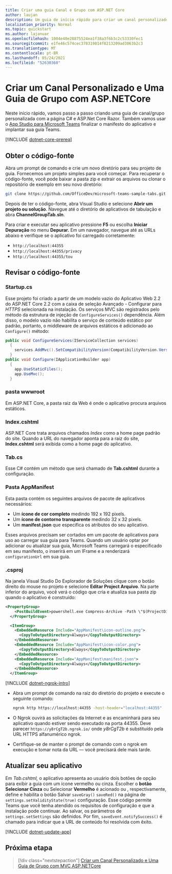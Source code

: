 ```yaml
---
title: Criar uma guia Canal e Grupo com ASP.NET Core
author: laujan
description: Um guia de início rápido para criar um canal personalizado e uma guia de grupo com ASP.NET Core.
localization_priority: Normal
ms.topic: quickstart
ms.author: lajanuar
ms.openlocfilehash: 1004e40e28875524ea1f38a3f6b3c2c53330fec1
ms.sourcegitcommit: e1fe46c574cec378319814f8213209ad3063b2c3
ms.translationtype: MT
ms.contentlocale: pt-BR
ms.lasthandoff: 05/24/2021
ms.locfileid: "52630360"
---
```

# <a name="create-a-custom-channel-and-group-tab-with-aspnetcore"></a>Criar um Canal Personalizado e Uma Guia de Grupo com ASP.NETCore

Neste início rápido, vamos passo a passo criando uma guia de canal/grupo personalizada com a página C# e ASP.Net Core Razor. Também vamos usar o [App Studio para Microsoft Teams](~/concepts/build-and-test/app-studio-overview.md) finalizar o manifesto do aplicativo e implantar sua guia Teams.

[!INCLUDE [dotnet-core-prereq](~/includes/tabs/dotnet-core-prereq.md)]

## <a name="get-the-source-code"></a>Obter o código-fonte

Abra um prompt de comando e crie um novo diretório para seu projeto de guia. Fornecemos um projeto simples para você começar. Para recuperar o código-fonte, você pode baixar a pasta zip e extrair os arquivos ou clonar o repositório de exemplo em seu novo diretório:

```bash
git clone https://github.com/OfficeDev/microsoft-teams-sample-tabs.git
```

Depois de ter o código-fonte, abra Visual Studio e selecione **Abrir um projeto ou solução**. Navegue até o diretório de aplicativos de tabulação e abra **ChannelGroupTab.sln**.

Para criar e executar seu aplicativo pressione **F5** ou escolha **Iniciar Depuração** no menu **Depurar.** Em um navegador, navegue até as URLs abaixo e verifique se o aplicativo foi carregado corretamente:

- `http://localhost:44355`
- `http://localhost:44355/privacy`
- `http://localhost:44355/tou`

## <a name="review-the-source-code"></a>Revisar o código-fonte

### <a name="startupcs"></a>Startup.cs

Esse projeto foi criado a partir de um modelo vazio do Aplicativo Web 2.2 do ASP.NET Core 2.2 com a caixa de seleção Avançado - Configurar para *HTTPS* selecionada na instalação. Os serviços MVC são registrados pelo método da estrutura de injeção de `ConfigureServices()` dependência. Além disso, o modelo vazio não habilita o serviço de conteúdo estático por padrão, portanto, o middleware de arquivos estáticos é adicionado ao `Configure()` método:

```csharp
public void ConfigureServices(IServiceCollection services)
  {
    services.AddMvc().SetCompatibilityVersion(CompatibilityVersion.Version_2_2);
  }
public void Configure(IApplicationBuilder app)
  {
    app.UseStaticFiles();
    app.UseMvc();
  }
```

### <a name="wwwroot-folder"></a>pasta wwwroot

Em ASP.NET Core, a pasta raiz da Web é onde o aplicativo procura arquivos estáticos.

### <a name="indexcshtml"></a>Index.cshtml

ASP.NET Core trata arquivos chamados *Index* como a home page padrão do site. Quando a URL do navegador aponta para a raiz do site, **Index.cshtml** será exibida como a home page do aplicativo.

### <a name="tabcs"></a>Tab.cs

Esse C# contém um método que será chamado de **Tab.cshtml** durante a configuração.

### <a name="appmanifest-folder"></a>Pasta AppManifest

Esta pasta contém os seguintes arquivos de pacote de aplicativos necessários:

- Um **ícone de cor completo** medindo 192 x 192 pixels.
- Um **ícone de contorno transparente** medindo 32 x 32 pixels.
- Um **manifest.json** que especifica os atributos do seu aplicativo.

Esses arquivos precisam ser cortados em um pacote de aplicativos para uso ao carregar sua guia para Teams. Quando um usuário optar por adicionar ou atualizar sua guia, Microsoft Teams carregará o especificado em seu manifesto, o inserirá em um IFrame e a renderizará `configurationUrl` em sua guia.

### <a name="csproj"></a>.csproj

Na janela Visual Studio Do Explorador de Soluções clique com o botão direito do mouse no projeto e selecione **Editar Project Arquivo**. Na parte inferior do arquivo, você verá o código que cria e atualiza sua pasta zip quando o aplicativo é construído:

```xml
<PropertyGroup>
    <PostBuildEvent>powershell.exe Compress-Archive -Path \"$(ProjectDir)AppManifest\*\" -DestinationPath \"$(TargetDir)tab.zip\" -Force</PostBuildEvent>
  </PropertyGroup>

  <ItemGroup>
    <EmbeddedResource Include="AppManifest\icon-outline.png">
      <CopyToOutputDirectory>Always</CopyToOutputDirectory>
    </EmbeddedResource>
    <EmbeddedResource Include="AppManifest\icon-color.png">
      <CopyToOutputDirectory>Always</CopyToOutputDirectory>
    </EmbeddedResource>
    <EmbeddedResource Include="AppManifest\manifest.json">
      <CopyToOutputDirectory>Always</CopyToOutputDirectory>
    </EmbeddedResource>
  </ItemGroup>
```

[!INCLUDE [dotnet-ngrok-intro](~/includes/tabs/dotnet-ngrok-intro.md)]

- Abra um prompt de comando na raiz do diretório do projeto e execute o seguinte comando:

    ```bash
    ngrok http https://localhost:44355 -host-header="localhost:44355"
    ```

- O Ngrok ouvirá as solicitações da Internet e as encaminhará para seu aplicativo quando estiver sendo executado na porta 44355. Deve parecer `https://y8rCgT2b.ngrok.io/` onde *y8rCgT2b* é substituído pela URL HTTPS alfanumérico ngrok.

- Certifique-se de manter o prompt de comando com o ngrok em execução e tomar nota da URL — você precisará dele mais tarde.

## <a name="update-your-application"></a>Atualizar seu aplicativo

Em *Tab.cshtml,* o aplicativo apresenta ao usuário dois botões de opção para exibir a guia com um ícone vermelho ou cinza. Escolher o **botão Selecionar Cinza** ou Selecionar **Vermelho** é acionado ou , respectivamente, define e habilita o botão Salvar `saveGray()` `saveRed()` na página de `settings.setValidityState(true)` configuração.  Esse código permite Teams que você tenha atendido os requisitos de configuração e que a instalação pode continuar. Ao salvar, os parâmetros de `settings.setSettings` são definidos. Por fim, `saveEvent.notifySuccess()` é chamado para indicar que a URL de conteúdo foi resolvida com êxito.

[!INCLUDE [dotnet-update-app](~/includes/tabs/dotnet-update-chan-grp-app.md)]

## <a name="next-step"></a>Próxima etapa

> [!div class="nextstepaction"]
> [Criar um Canal Personalizado e Uma Guia de Grupo com MVC ASP.NETCore](~/tabs/quickstarts/create-channel-group-tab-dotnet-core-mvc.md)
